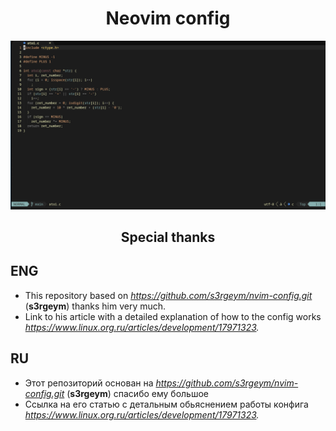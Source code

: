 
<div align="center">
    <h1>Neovim config</h1>
    <img class="screenshot" src="screenshots/introduce.png"</img>
    <h2>Special thanks</h2>
</div>

## ENG
- This repository based on *https://github.com/s3rgeym/nvim-config.git* (**s3rgeym**) thanks him very much.
- Link to his article with a detailed explanation of how to the config works *https://www.linux.org.ru/articles/development/17971323.*
## RU
- Этот репозиторий основан на *https://github.com/s3rgeym/nvim-config.git* (**s3rgeym**) спасибо ему большое
- Ссылка на его статью с детальным обьяснением работы конфига *https://www.linux.org.ru/articles/development/17971323.*

